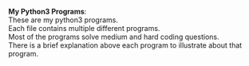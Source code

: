  **My Python3 Programs**:<br>
These are my python3 programs.<br>
Each file contains multiple different programs.<br>
Most of the programs solve medium and hard coding questions.<br>
There is a brief explanation above each program to illustrate about that program.<br>
